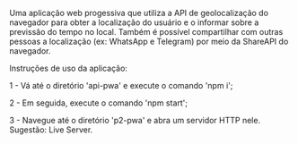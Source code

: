 Uma aplicação web progessiva que utiliza a API de geolocalização do navegador para obter a localização do usuário e o informar sobre a previssão do tempo no local. Também é possível compartilhar com outras pessoas a localização (ex: WhatsApp e Telegram) por meio da ShareAPI do navegador.

Instruções de uso da aplicação:

1 - Vá até o diretório 'api-pwa' e execute o comando 'npm i';

2 - Em seguida, execute o comando 'npm start';

3 - Navegue até o diretório 'p2-pwa' e abra um servidor HTTP nele. Sugestão: Live Server.
